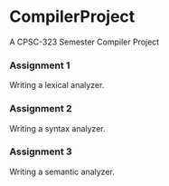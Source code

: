 # CompilerProject
A CPSC-323 Semester Compiler Project

### Assignment 1
  Writing a lexical analyzer.
  
### Assignment 2
  Writing a syntax analyzer.
  
### Assignment 3
  Writing a semantic analyzer.
